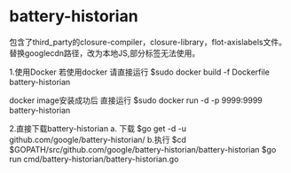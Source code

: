 # battery-historian
包含了third_party的closure-compiler，closure-library，flot-axislabels文件。
替换googlecdn路径，改为本地JS,部分标签无法使用。

1.使用Docker 
  若使用docker 请直接运行
  $sudo docker build -f Dockerfile battery-historian

  docker image安装成功后
  直接运行 
  $sudo docker run -d -p 9999:9999 battery-historian

2.直接下载battery-historian
  a. 下载
    $go get -d -u github.com/google/battery-historian/
  b.执行
    $cd $GOPATH/src/github.com/google/battery-historian/battery-historian
    $go run cmd/battery-historian/battery-historian.go
  

 

